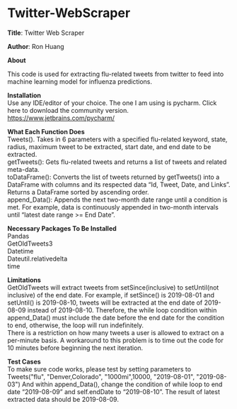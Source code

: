 # Twitter-WebScraper

**Title**: Twitter Web Scraper

**Author**: Ron Huang

**About** <br />

This code is used for extracting flu-related tweets from twitter to feed into machine learning model for influenza predictions. 

**Installation** <br/> 
Use any IDE/editor of your choice. The one I am using is pycharm. Click here to download the community version. 
https://www.jetbrains.com/pycharm/

**What Each Function Does** <br/>
Tweets(). Takes in 6 parameters with a specified flu-related keyword, state, radius, maximum tweet to be extracted, start date, and end date to be extracted. <br/>
getTweets(): Gets flu-related tweets and returns a list of tweets and related meta-data.<br/>
toDataFrame(): Converts the list of tweets returned by getTweets()  into a DataFrame with columns and its respected data “Id, Tweet, Date, and Links”. Returns a DataFrame sorted by ascending order. <br/>
append_Data(): Appends the next two-month date range until a condition is met.  For example, data is continuously appended in two-month intervals until “latest date range >= End Date”. <br/>

**Necessary Packages To Be Installed**<br/>
Pandas<br/>
GetOldTweets3<br/>
Datetime<br/>
Dateutil.relativedelta <br/>
time


**Limitations**<br/>
GetOldTweets will extract tweets from setSince(inclusive) to setUntil(not inclusive) of the end date. For example, if setSince() is 2019-08-01 and setUntil() is 2019-08-10, tweets will be extracted at the end date of 2019-08-09 instead of 2019-08-10. Therefore, the while loop condition within append_Data() must include the date before the end date for the condition to end, otherwise, the loop will run indefinitely. <br/>
There is a restriction on how many tweets a user is allowed to extract on a per-minute basis. A workaround to this problem is to time out the code for 10 minutes before beginning the next iteration. 


**Test Cases** <br/>
To make sure code works, please test by setting parameters to 
Tweets("flu", "Denver,Colorado", "1000mi",10000, "2019-08-01", "2019-08-03")
And within append_Data(), change the condition of while loop to end date “2019-08-09” and self.endDate to “2019-08-10”. The result of latest extracted data should be 2019-08-09. 
